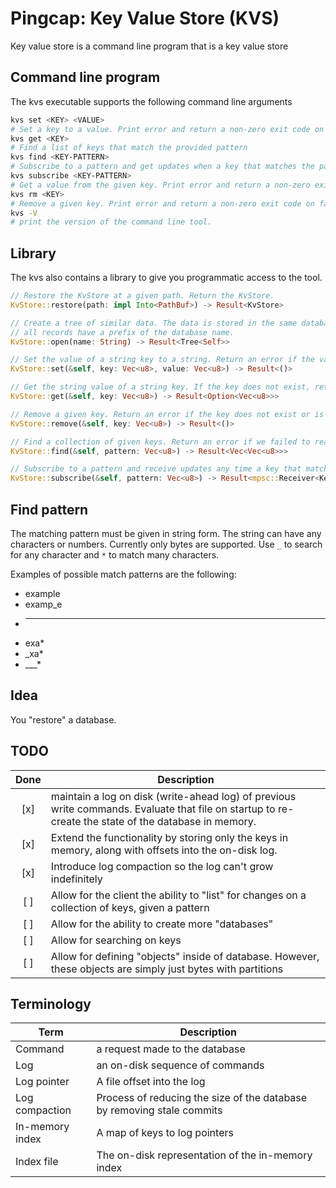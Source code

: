 # Pingcap: Key Value Store (KVS)

Key value store is a command line program that is a key value store

## Command line program

The kvs executable supports the following command line arguments

```bash
kvs set <KEY> <VALUE>
# Set a key to a value. Print error and return a non-zero exit code on failure.
kvs get <KEY>
# Find a list of keys that match the provided pattern
kvs find <KEY-PATTERN>
# Subscribe to a pattern and get updates when a key that matches the pattern is successfully updated
kvs subscribe <KEY-PATTERN>
# Get a value from the given key. Print error and return a non-zero exit code on failure.
kvs rm <KEY>
# Remove a given key. Print error and return a non-zero exit code on failure.
kvs -V
# print the version of the command line tool.
```

## Library

The kvs also contains a library to give you programmatic access to the tool.

```rust
// Restore the KvStore at a given path. Return the KvStore.
KvStore::restore(path: impl Into<PathBuf>) -> Result<KvStore>

// Create a tree of similar data. The data is stored in the same database but
// all records have a prefix of the database name.
KvStore::open(name: String) -> Result<Tree<Self>>

// Set the value of a string key to a string. Return an error if the value is not written successfully.
KvStore::set(&self, key: Vec<u8>, value: Vec<u8>) -> Result<()>

// Get the string value of a string key. If the key does not exist, return None. Return an error if the value is not read successfully.
KvStore::get(&self, key: Vec<u8>) -> Result<Option<Vec<u8>>>

// Remove a given key. Return an error if the key does not exist or is not removed successfully.
KvStore::remove(&self, key: Vec<u8>) -> Result<()>

// Find a collection of given keys. Return an error if we failed to read successfully
KvStore::find(&self, pattern: Vec<u8>) -> Result<Vec<Vec<u8>>>

// Subscribe to a pattern and receive updates any time a key that matches the pattern is updated.
KvStore::subscribe(&self, pattern: Vec<u8>) -> Result<mpsc::Receiver<KeyUpdate>>
```

## Find pattern

The matching pattern must be given in string form. The string can have any characters
or numbers. Currently only bytes are supported. Use `_` to search for any character
and `*` to match many characters.

Examples of possible match patterns are the following:

- example
- examp_e
- ___
- exa*
- _xa*
- ___*

## Idea

You "restore" a database.

## TODO

| Done  | Description                                                                                                                                          |
| :---: | ---------------------------------------------------------------------------------------------------------------------------------------------------- |
|  [x]  | maintain a log on disk (write-ahead log) of previous write commands. Evaluate that file on startup to re-create the state of the database in memory. |
|  [x]  | Extend the functionality by storing only the keys in memory, along with offsets into the on-disk log.                                                |
|  [x]  | Introduce log compaction so the log can't grow indefinitely                                                                                          |
|  [ ]  | Allow for the client the ability to "list" for changes on a collection of keys, given a pattern                                                      |
|  [ ]  | Allow for the ability to create more "databases"                                                                                                     |
|  [ ]  | Allow for searching on keys                                                                                                                          |
|  [ ]  | Allow for defining "objects" inside of database. However, these objects are simply just bytes with partitions                                        |

## Terminology

| Term            | Description                                                            |
| --------------- | ---------------------------------------------------------------------- |
| Command         | a request made to the database                                         |
| Log             | an on-disk sequence of commands                                        |
| Log pointer     | A file offset into the log                                             |
| Log compaction  | Process of reducing the size of the database by removing stale commits |
| In-memory index | A map of keys to log pointers                                          |
| Index file      | The on-disk representation of the in-memory index                      |
